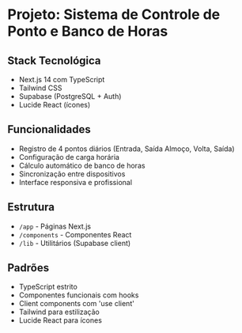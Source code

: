 # Projeto: Sistema de Controle de Ponto e Banco de Horas

## Stack Tecnológica
- Next.js 14 com TypeScript
- Tailwind CSS
- Supabase (PostgreSQL + Auth)
- Lucide React (ícones)

## Funcionalidades
- Registro de 4 pontos diários (Entrada, Saída Almoço, Volta, Saída)
- Configuração de carga horária
- Cálculo automático de banco de horas
- Sincronização entre dispositivos
- Interface responsiva e profissional

## Estrutura
- `/app` - Páginas Next.js
- `/components` - Componentes React
- `/lib` - Utilitários (Supabase client)

## Padrões
- TypeScript estrito
- Componentes funcionais com hooks
- Client components com 'use client'
- Tailwind para estilização
- Lucide React para ícones
